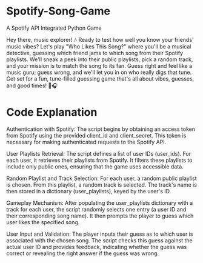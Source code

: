 # Spotify-Song-Game
A Spotify API Integrated Python Game

Hey there, music explorer! 🎶 Ready to test how well you know your friends' music vibes? Let's play "Who Likes This Song?" where you'll be a musical detective, guessing which friend jams to which song from their Spotify playlists. We'll sneak a peek into their public playlists, pick a random track, and your mission is to match the song to its fan. Guess right and feel like a music guru; guess wrong, and we'll let you in on who really digs that tune. Get set for a fun, tune-filled guessing game that's all about vibes, guesses, and good times! 🌟🎧

# Code Explanation

Authentication with Spotify: The script begins by obtaining an access token from Spotify using the provided client_id and client_secret. This token is necessary for making authenticated requests to the Spotify API.

User Playlists Retrieval: The script defines a list of user IDs (user_ids). For each user, it retrieves their playlists from Spotify. It filters these playlists to include only public ones, ensuring that the game uses accessible data.

Random Playlist and Track Selection: For each user, a random public playlist is chosen. From this playlist, a random track is selected. The track's name is then stored in a dictionary (user_playlists), keyed by the user's ID.

Gameplay Mechanism: After populating the user_playlists dictionary with a track for each user, the script randomly selects one entry (a user ID and their corresponding song name). It then prompts the player to guess which user likes the specified song.

User Input and Validation: The player inputs their guess as to which user is associated with the chosen song. The script checks this guess against the actual user ID and provides feedback, indicating whether the guess was correct or revealing the right answer if the guess was wrong.
